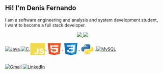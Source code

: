 ## Hi! I'm Denis Fernando

I am a software engineering and analysis and system development student, I want to become a full stack developer.

<div align="center">
  <a href="https://github.com/DenFerOli">
  <img height="140em" src="https://github-readme-stats.vercel.app/api?username=denferoli&show_icons=true&theme=dark&include_all_commits=true&count_private=true"/>
  <img height="140em" src="https://github-readme-stats.vercel.app/api/top-langs/?username=denferoli&layout=compact&langs_count=7&theme=dark"/>
</div>
<div style="display: inline_block"><br>
  <img align="center" alt="Java" height="40" width="50" src="https://cdn.jsdelivr.net/gh/devicons/devicon/icons/java/java-original.svg" title="Java" />
  <img align="center" alt="C" height="40" width="50" src="https://cdn.jsdelivr.net/gh/devicons/devicon/icons/c/c-original.svg" title="C" />
  <img align="center" alt="JavaScript" height="40" width="50" src="https://raw.githubusercontent.com/devicons/devicon/master/icons/javascript/javascript-plain.svg" title="JavaScript">
  <img align="center" alt="HTML" height="40" width="50" src="https://raw.githubusercontent.com/devicons/devicon/master/icons/html5/html5-original.svg" title="HTML">
  <img align="center" alt="CSS" height="40" width="50" src="https://raw.githubusercontent.com/devicons/devicon/master/icons/css3/css3-original.svg" title="CSS">
  <img align="center" alt="Python" height="40" width="50" src="https://raw.githubusercontent.com/devicons/devicon/master/icons/python/python-original.svg" title="Python">
  <img align="center" alt="MySQL" height="40" width="50" src="https://cdn.jsdelivr.net/gh/devicons/devicon/icons/mysql/mysql-original.svg" title="MySQL" />
</div>
  
  ##
 
<div>  	
  <a href = "mailto:deniferoli@gmail.com"><img src="https://img.shields.io/badge/-Gmail-%23333?style=for-the-badge&logo=gmail&logoColor=white" target="_blank" title="Gmail"></a>
  <a href="https://www.linkedin.com/in/denis-fer-oli/" target="_blank"><img src="https://img.shields.io/badge/-LinkedIn-%230077B5?style=for-the-badge&logo=linkedin&logoColor=white" target="_blank" title="LinkedIn"></a> 

</div>
